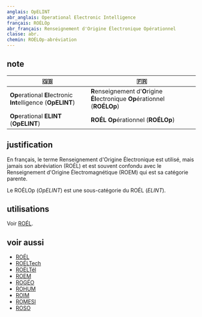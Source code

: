 ```yaml
---
anglais: OpELINT
abr_anglais: Operational Electronic Intelligence
français: ROÉLOp
abr_français: Renseignement d'Origine Électronique Opérationnel
classe: abr.
chemin: ROÉLOp-abréviation
---
```

## note

🇬🇧 | 🇫🇷
---|---
**Op**erational **El**ectronic **Int**elligence (**OpELINT**) | **R**enseignement d'**O**rigine **Él**ectronique **Op**érationnel (**ROÉLOp**)
**Op**erational **ELINT** (**OpELINT**) | **ROÉL** **Op**érationnel (**ROÉLOp**)

## justification

En français, le terme Renseignement d'Origine Électronique est utilisé, mais jamais son abréviation (ROÉL) et est souvent confondu avec le Renseignement d'Origine Électromagnétique (ROEM) qui est sa catégorie parente.

Le ROÉLOp (_OpELINT_) est une sous-catégorie du ROÉL (_ELINT_).

## utilisations

Voir [ROÉL](ROÉL-abréviation.html).

## voir aussi

- [ROÉL](ROÉL-abréviation.html)
- [ROÉLTech](ROÉLTech-abréviation.html)
- [ROÉLTél](ROÉLTél-abréviation.html)
- [ROEM](ROEM-abréviation.html)
- [ROGÉO](ROGÉO-abréviation.html)
- [ROHUM](ROHUM-abréviation.html)
- [ROIM](ROIM-abréviation.html)
- [ROMESI](ROMESI-abréviation.html)
- [ROSO](ROSO-abréviation.html)
